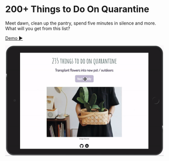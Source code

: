 # 200+ Things to Do On Quarantine

Meet dawn, clean up the pantry, spend five minutes in silence and more. <br>
What will you get from this list? <br>

[Demo ▶️](https://yaninatrekhleb.github.io/quarantine-what-to-do/)

![Demo](public/images/to-do-demo.gif)